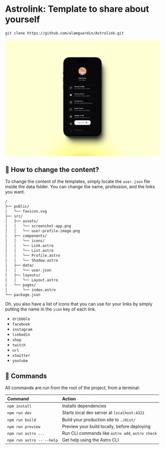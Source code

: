 # Astrolink: Template to share about yourself

```sh
git clone https://github.com/alamguardin/Astrolink.git
```


![Preview](/src/assets/screenshot-app.png)

## 🚀 How to change the content?

To change the content of the templates, simply locate the ```user.json``` file inside the data folder. You can change the name, profession, and the links you want.

```text
/
├── public/
│   └── favicon.svg
├── src/
│   ├── assets/
│   │   └── screenshot-app.png
│   │   └── user-profile-image.png
│   ├── components/
│   │   └── icons/
│   │   └── Link.astro
│   │   └── List.astro
│   │   └── Profile.astro
│   │   └── Shadow.astro
│   ├── data/
│   │   └── user.json
│   ├── layouts/
│   │   └── Layout.astro
│   └── pages/
│       └── index.astro
└── package.json
```

Oh, you also have a list of icons that you can use for your links by simply putting the name in the ```icon``` key of each link.

- ```dribbble```
- ```facebook```
- ```instagram```
- ```linkedin```
- ```shop```
- ```twitch```
- ```url```
- ```xtwitter```
- ```youtube```

## 🧞 Commands

All commands are run from the root of the project, from a terminal:

| Command                   | Action                                           |
| :------------------------ | :----------------------------------------------- |
| `npm install`             | Installs dependencies                            |
| `npm run dev`             | Starts local dev server at `localhost:4321`      |
| `npm run build`           | Build your production site to `./dist/`          |
| `npm run preview`         | Preview your build locally, before deploying     |
| `npm run astro ...`       | Run CLI commands like `astro add`, `astro check` |
| `npm run astro -- --help` | Get help using the Astro CLI                     |
